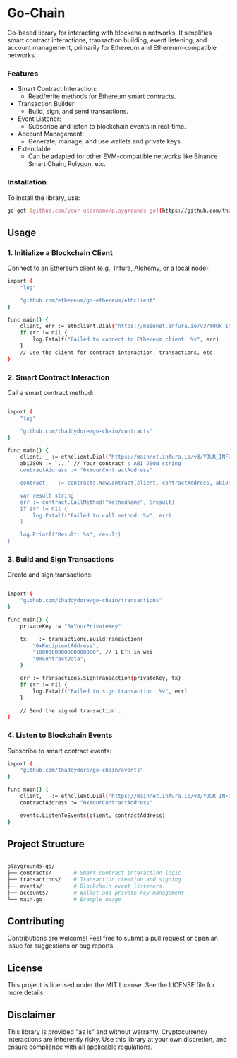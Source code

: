 # Go-Chain

Go-based library for interacting with blockchain networks. It simplifies smart contract interactions, transaction building, event listening, and account management, primarily for Ethereum and Ethereum-compatible networks.

### Features

- Smart Contract Interaction:
  - Read/write methods for Ethereum smart contracts.
- Transaction Builder:
  - Build, sign, and send transactions.
- Event Listener:
  - Subscribe and listen to blockchain events in real-time.
- Account Management:
   - Generate, manage, and use wallets and private keys.
- Extendable:
    - Can be adapted for other EVM-compatible networks like Binance Smart Chain, Polygon, etc.

 ### Installation
To install the library, use:

```bash
go get [github.com/your-username/playgrounds-go](https://github.com/thaddydore/go-chain)
```

## Usage

### 1. Initialize a Blockchain Client

Connect to an Ethereum client (e.g., Infura, Alchemy, or a local node):


```bash
import (
    "log"

    "github.com/ethereum/go-ethereum/ethclient"
)

func main() {
    client, err := ethclient.Dial("https://mainnet.infura.io/v3/YOUR_INFURA_KEY")
    if err != nil {
        log.Fatalf("Failed to connect to Ethereum client: %v", err)
    }
    // Use the client for contract interaction, transactions, etc.
}
```

### 2. Smart Contract Interaction

Call a smart contract method:

```bash

import (
    "log"

    "github.com/thaddydore/go-chain/contracts"
)

func main() {
    client, _ := ethclient.Dial("https://mainnet.infura.io/v3/YOUR_INFURA_KEY")
    abiJSON := `...` // Your contract's ABI JSON string
    contractAddress := "0xYourContractAddress"

    contract, _ := contracts.NewContract(client, contractAddress, abiJSON)

    var result string
    err := contract.CallMethod("methodName", &result)
    if err != nil {
        log.Fatalf("Failed to call method: %v", err)
    }

    log.Printf("Result: %s", result)
}

```

### 3. Build and Sign Transactions

Create and sign transactions:

```bash

import (
    "github.com/thaddydore/go-chain/transactions"
)

func main() {
    privateKey := "0xYourPrivateKey"

    tx, _ := transactions.BuildTransaction(
        "0xRecipientAddress",
        "1000000000000000000", // 1 ETH in wei
        "0xContractData",
    )

    err := transactions.SignTransaction(privateKey, tx)
    if err != nil {
        log.Fatalf("Failed to sign transaction: %v", err)
    }

    // Send the signed transaction...
}

```

### 4. Listen to Blockchain Events
Subscribe to smart contract events:

```bash
import (
    "github.com/thaddydore/go-chain/events"
)

func main() {
    client, _ := ethclient.Dial("https://mainnet.infura.io/v3/YOUR_INFURA_KEY")
    contractAddress := "0xYourContractAddress"

    events.ListenToEvents(client, contractAddress)
}

```

## Project Structure

```bash

playgrounds-go/
├── contracts/       # Smart contract interaction logic
├── transactions/    # Transaction creation and signing
├── events/          # Blockchain event listeners
├── accounts/        # Wallet and private key management
└── main.go          # Example usage

```

## Contributing

Contributions are welcome! Feel free to submit a pull request or open an issue for suggestions or bug reports.

## License

This project is licensed under the MIT License. See the LICENSE file for more details.

## Disclaimer

This library is provided "as is" and without warranty. Cryptocurrency interactions are inherently risky. Use this library at your own discretion, and ensure compliance with all applicable regulations.










 

